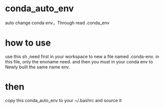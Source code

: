 # conda_auto_env
auto change conda env，Through read .conda_env

# how to use
use this sh ,need first in your workspace to new a file named .conda-env. 
in this file, only the envname need. and then you must in your conda env to Newly built
the same name env.

# then 
copy this conda_auto_env to your ~/.bashrc and source it
